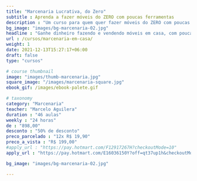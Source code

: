 ```yaml
---
title: "Marcenaria Lucrativa, do Zero"
subtitle : Aprenda a fazer móveis do ZERO com poucas ferramentas
description : "Um curso para quem quer fazer móveis do ZERO com poucas ferramentas"
bg_image: "images/bg-marcenaria-02.jpg"
headline : "Ganhe dinheiro fazendo e vendendo móveis em casa, com poucas ferramentas"
url : /cursos/marcenaria-em-casa/
weight: 1
date: 2021-12-13T15:27:17+06:00
draft: false
type: "cursos"

# course thumbnail
image: "images/thumb-marcenaria.jpg"
square_image: "/images/marcenaria-square.jpg"
ebook_gif: /images/ebook-palete.gif

# taxonomy
category: "Marcenaria"
teacher: "Marcelo Aguilera"
duration : "46 aulas"
weekly : "24 horas"
de : "898,00"
desconto : "50% de desconto"
preco_parcelado : "12x R$ 19,90"
preco_a_vista : "R$ 199,00"
#apply_url : "https://pay.hotmart.com/F12917267H?checkoutMode=10"
apply_url : "https://pay.hotmart.com/E16036150Y?off=qt37up1h&checkoutMode=10"

bg_image: "images/bg-marcenaria-02.jpg"

---
```

